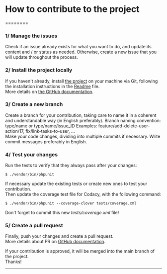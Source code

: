 # How to contribute to the project
========

### 1/ Manage the issues
Check if an issue already exists for what you want to do, and update its content and / or status as needed. Otherwise, create a new issue that you will update throughout the process.

### 2/ Install the project locally
If you haven't already, install [the project](https://github.com/Benlasc/TodoList) on your machine via Git, following the installation instructions in the [Readme](README.md) file.  
More details on [the GitHub documentation](https://docs.github.com/en/get-started/quickstart/fork-a-repo).

### 3/ Create a new branch
Create a branch for your contribution, taking care to name it in a coherent and understandable way (in English preferably).
Branch naming convention: type/name or type/name/issue_ID
Examples: feature/add-delete-user-action/17, fix/link-tasks-to-user, ...  
Make your code changes, dividing into multiple commits if necessary. Write commit messages preferably in English.

### 4/ Test your changes
Run the tests to verify that they always pass after your changes:
```
$ ./vendor/bin/phpunit
```
If necessary update the existing tests or create new ones to test your contribution.  
Then update the coverage test file for Codacy, with the following command:
```
$ ./vendor/bin/phpunit --coverage-clover tests/coverage.xml
```
Don't forget to commit this new *tests/coverage.xml* file!

### 5/ Create a pull request
Finally, push your changes and create a pull request.  
More details about PR on [GitHub documentation](https://docs.github.com/en/github/collaborating-with-pull-requests/proposing-changes-to-your-work-with-pull-requests/about-pull-requests).  

If your contribution is approved, it will be merged into the main branch of the project.  
Thanks!

---
